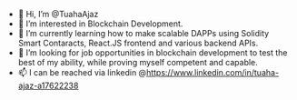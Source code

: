 - 👋 Hi, I’m @TuahaAjaz
- 👀 I’m interested in Blockchain Development.
- 🌱 I’m currently learning how to make scalable DAPPs using Solidity Smart Contaracts, React.JS frontend and various backend APIs.
- 💞️ I’m looking for job opportunities in blockchain development to test the best of my ability, while proving myself competent and capable.
- 📫 I can be reached via linkedin @https://www.linkedin.com/in/tuaha-ajaz-a17622238


